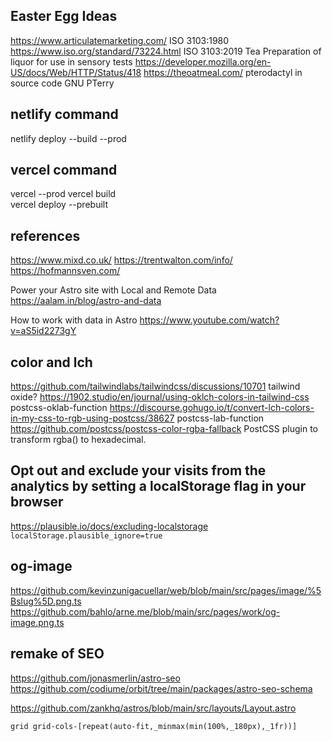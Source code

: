 ## Easter Egg Ideas

https://www.articulatemarketing.com/ ISO 3103:1980 https://www.iso.org/standard/73224.html ISO 3103:2019 Tea Preparation of liquor for use in sensory tests
https://developer.mozilla.org/en-US/docs/Web/HTTP/Status/418
https://theoatmeal.com/ pterodactyl in source code
GNU PTerry

## netlify command

netlify deploy --build --prod

## vercel command

vercel --prod
vercel build  
vercel deploy --prebuilt

## references

https://www.mixd.co.uk/
https://trentwalton.com/info/
https://hofmannsven.com/

Power your Astro site with Local and Remote Data
https://aalam.in/blog/astro-and-data

How to work with data in Astro
https://www.youtube.com/watch?v=aS5id2273gY

## color and lch

https://github.com/tailwindlabs/tailwindcss/discussions/10701 tailwind oxide?
https://1902.studio/en/journal/using-oklch-colors-in-tailwind-css postcss-oklab-function
https://discourse.gohugo.io/t/convert-lch-colors-in-my-css-to-rgb-using-postcss/38627 postcss-lab-function
https://github.com/postcss/postcss-color-rgba-fallback PostCSS plugin to transform rgba() to hexadecimal.

## Opt out and exclude your visits from the analytics by setting a localStorage flag in your browser

https://plausible.io/docs/excluding-localstorage `localStorage.plausible_ignore=true`

## og-image

https://github.com/kevinzunigacuellar/web/blob/main/src/pages/image/%5Bslug%5D.png.ts
https://github.com/bahlo/arne.me/blob/main/src/pages/work/og-image.png.ts

## remake of SEO

https://github.com/jonasmerlin/astro-seo
https://github.com/codiume/orbit/tree/main/packages/astro-seo-schema

https://github.com/zankhq/astros/blob/main/src/layouts/Layout.astro

```
grid grid-cols-[repeat(auto-fit,_minmax(min(100%,_180px),_1fr))]
```

